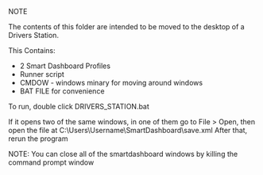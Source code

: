 NOTE

The contents of this folder are intended to be moved to the desktop of a Drivers Station.

This Contains:

 * 2 Smart Dashboard Profiles
 * Runner script
 * CMDOW - windows minary for moving around windows
 * BAT FILE for convenience

To run, double click DRIVERS_STATION.bat

If it opens two of the same windows, in one of them go to File > Open, then open the file at C:\Users\Username\SmartDashboard\save.xml
After that, rerun the program

NOTE: You can close all of the smartdashboard windows by killing the command prompt window